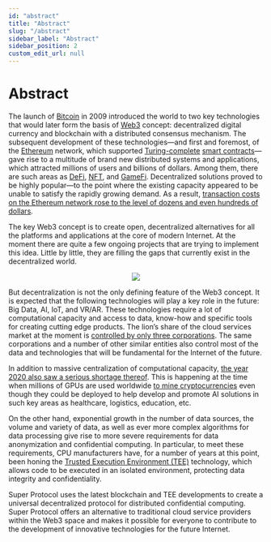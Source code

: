 ```yaml
---
id: "abstract"
title: "Abstract"
slug: "/abstract"
sidebar_label: "Abstract"
sidebar_position: 2
custom_edit_url: null
---
```

# Abstract
The launch of [Bitcoin](https://bitcoin.org/en/) in 2009 introduced the world to two key technologies that would later form the basis  of [Web3](https://ethereum.org/en/developers/docs/web2-vs-web3/#top) concept:  decentralized digital currency and blockchain with a distributed consensus mechanism. The subsequent development of these technologies—and first and foremost, of the [Ethereum](https://ethereum.org/en/) network, which supported [Turing-complete](https://en.wikipedia.org/wiki/Turing_completeness) [smart contracts](https://en.wikipedia.org/wiki/Smart_contract)—gave rise to a multitude of brand new distributed systems and applications, which attracted millions of users and billions of dollars. Among them, there are such areas as [DeFi](https://en.wikipedia.org/wiki/Decentralized_finance), [NFT](https://en.wikipedia.org/wiki/Non-fungible_token), and [GameFi](https://academy.binance.com/en/articles/what-is-gamefi-and-how-does-it-work). Decentralized solutions proved to be highly popular—to the point where the existing capacity appeared to be unable to satisfy the rapidly growing demand. As a result, [transaction costs on the Ethereum network rose to the level of dozens and even hundreds of dollars](https://etherscan.io/chart/avg-txfee-usd).

The key Web3 concept is to create open, decentralized alternatives for all the platforms and applications at the core of modern Internet. At the moment there are quite a few ongoing projects that are trying to implement this idea. Little by little, they are filling the gaps that currently exist in the decentralized world.

<p align="center">
  <img src={require('./abstract-01.png').default} />
</p>

But decentralization is not the only defining feature of the Web3 concept. It is expected that the following technologies will play a key role in the future: Big Data, AI, IoT, and VR/AR. These technologies require a lot of computational capacity and access to data, know-how and specific tools for creating cutting edge products. The lion’s share of the cloud services market at the moment is [controlled by only three corporations](https://www.canalys.com/newsroom/global-cloud-market-Q121). The same corporations and a number of other similar entities also control most of the data and technologies that will be fundamental for the Internet of the future.

In addition to massive centralization of computational capacity, [the year 2020 also saw a serious shortage thereof](https://en.wikipedia.org/wiki/2020%E2%80%932021_global_chip_shortage). This is happening at the time when millions of GPUs are used worldwide [to mine cryptocurrencies](https://en.wikipedia.org/wiki/Proof_of_work) even though they could be deployed to help develop and promote AI solutions in such key areas as healthcare, logistics, education, etc.

On the other hand, exponential growth in the number of data sources, the volume and variety of data, as well as ever more complex algorithms for data processing give rise to more severe requirements for data anonymization and confidential computing. In particular, to meet these requirements, CPU manufacturers have, for a number of years at this point, been honing the [Trusted Execution Environment (TEE)](https://en.wikipedia.org/wiki/Trusted_execution_environment) technology, which allows code to be executed in an isolated environment, protecting data integrity and confidentiality.

Super Protocol uses the latest blockchain and TEE developments to create a universal decentralized protocol for distributed confidential computing. Super Protocol offers an alternative to traditional cloud service providers within the Web3 space and makes it possible for everyone to contribute to the development of innovative technologies for the future Internet.